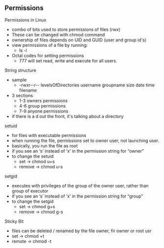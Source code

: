 ## Permissions
Permissions in Linux
* combo of bits used to store permissions of files (rwx)
* These can be changed with chmod command
* ownership of files depends on UID and GUID (user and group id's)
* view permissions of a file by running:
   	* ls -l <FILE>
* Octal codes for setting permissions
   	* 777 will set read, write and execute for all users.

String structure
* sample
   	* -rwxr--r-- levelsOfDirectories username groupname size date time filename
* 3 sections
   	* 1-3 owners permissions
   	* 4-6 group permissions
   	* 7-9 anyone permissions
* if there is a d out the front, it's talking about a directory

setuid
* for files with executable permissions
* when running the file, permissions set to owner user, not launching user.
* basically, you run the file as root
* if you see an ‘s’ instead of ‘x’ in the permission string for “owner”
* to change the setuid
   	* set -> chmod u+s
   	* remove -> chmod u-s

setgid
* executes with privileges of the group of the owner user, rather than group of executor
* if you see an ‘s’ instead of ‘x’ in the permission string for “group” 
* to change the setgid
   	* set -> chmod g+s
   	* remove -> chmod g-s

Sticky Bit
* files can be deleted / renamed by the file owner, fir owner or root usr
* set -> chmod +t
* remote -> chmod -t

